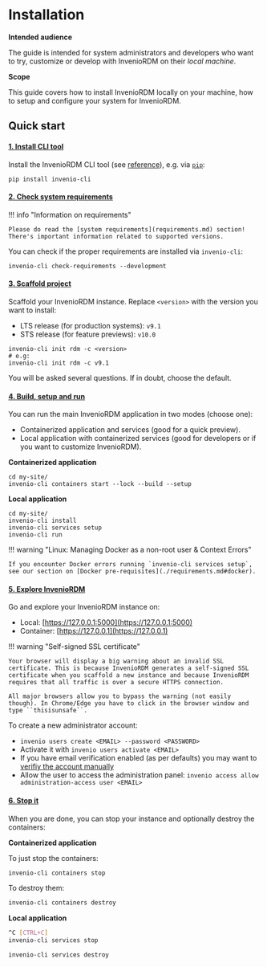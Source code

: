 # Installation

**Intended audience**

The guide is intended for system administrators and developers who want to try, customize or develop with InvenioRDM on their _local machine_.

**Scope**

This guide covers how to install InvenioRDM locally on your machine, how to setup and configure your system for InvenioRDM.

## Quick start

#### [1. Install CLI tool](cli.md)

Install the InvenioRDM CLI tool (see [reference](../reference/cli.md)), e.g. via [`pip`](https://pip.pypa.io/en/stable/):

```console
pip install invenio-cli
```

#### [2. Check system requirements](requirements.md)

!!! info "Information on requirements"

    Please do read the [system requirements](requirements.md) section!
    There's important information related to supported versions.

You can check if the proper requirements are installed via `invenio-cli`:

```console
invenio-cli check-requirements --development
```

#### [3. Scaffold project](scaffold.md)

Scaffold your InvenioRDM instance. Replace ``<version>`` with the version you want to install:

- LTS release (for production systems): ``v9.1``
- STS release (for feature previews): ``v10.0``

```
invenio-cli init rdm -c <version>
# e.g:
invenio-cli init rdm -c v9.1
```

You will be asked several questions. If in doubt, choose the default.

#### [4. Build, setup and run](build-setup-run.md)

You can run the main InvenioRDM application in two modes (choose one):

- Containerized application and services (good for a quick preview).
- Local application with containerized services (good for developers or if you want to customize InvenioRDM).

**Containerized application**

```console
cd my-site/
invenio-cli containers start --lock --build --setup
```

**Local application**

```console
cd my-site/
invenio-cli install
invenio-cli services setup
invenio-cli run
```

!!! warning "Linux: Managing Docker as a non-root user & Context Errors"

    If you encounter Docker errors running `invenio-cli services setup`, see our section on [Docker pre-requisites](./requirements.md#docker).

#### [5. Explore InvenioRDM](run.md)

Go and explore your InvenioRDM instance on:

- Local: [https://127.0.0.1:5000](https://127.0.0.1:5000)
- Container: [https://127.0.0.1](https://127.0.0.1)

!!! warning "Self-signed SSL certificate"

    Your browser will display a big warning about an invalid SSL certificate. This is because InvenioRDM generates a self-signed SSL certificate when you scaffold a new instance and because InvenioRDM requires that all traffic is over a secure HTTPS connection.

    All major browsers allow you to bypass the warning (not easily though). In Chrome/Edge you have to click in the browser window and type ``thisisunsafe``.

To create a new administrator account:

- `invenio users create <EMAIL> --password <PASSWORD>`
- Activate it with `invenio users activate <EMAIL>`
- If you have email verification enabled (as per defaults) you may want to [verifiy the account manually](https://inveniordm.docs.cern.ch/customize/vocabularies/users/#confirm-user)
- Allow the user to access the administration panel: `invenio access allow administration-access user <EMAIL>`

#### [6. Stop it](destroy.md)

When you are done, you can stop your instance and optionally destroy the containers:

**Containerized application**

To just stop the containers:

```bash
invenio-cli containers stop
```

To destroy them:

```bash
invenio-cli containers destroy
```

**Local application**

```bash
^C [CTRL+C]
invenio-cli services stop
```

```bash
invenio-cli services destroy
```
